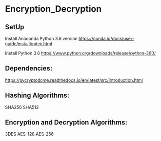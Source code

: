 # Encryption_Decryption

## SetUp
Install Anaconda Python 3.6 version https://conda.io/docs/user-guide/install/index.html

Install Python 3.6 https://www.python.org/downloads/release/python-360/

## Dependencies:
https://pycryptodome.readthedocs.io/en/latest/src/introduction.html 

## Hashing Algorithms:
SHA256 
SHA512

## Encryption and Decryption Algorithms:
3DES
AES-128
AES-256
